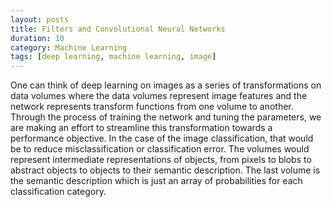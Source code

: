 ```yaml
---
layout: posts
title: Filters and Convolutional Neural Networks
duration: 10
category: Machine Learning
tags: [deep learning, machine learning, image]
---
```


One can think of deep learning on images as a series of transformations on data volumes where the data volumes represent image features and the network represents transform functions from one volume to another. Through the process of training the network and tuning the parameters, we are making an effort to streamline this transformation towards a performance objective. In the case of the image classification, that would be to reduce misclassification or classification error. The volumes would represent intermediate representations of objects, from pixels to blobs to abstract objects to objects to their semantic description. The last volume is the semantic description which is just an array of probabilities for each classification category.
